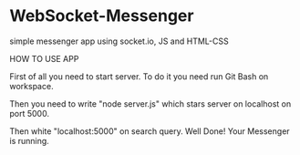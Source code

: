 # WebSocket-Messenger
simple messenger app using socket.io, JS and HTML-CSS


HOW TO USE APP

First of all you need to start server. To do it you need run Git Bash on workspace.

Then you need to write "node server.js" which stars server on localhost on port 5000.

Then white "localhost:5000" on search query. Well Done! Your Messenger is running.